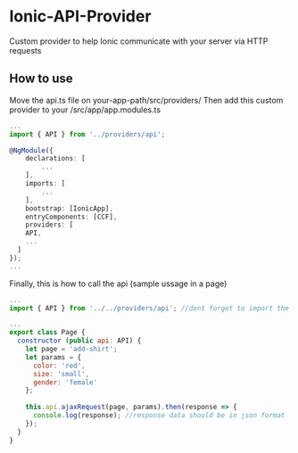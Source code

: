 # Ionic-API-Provider
Custom provider to help Ionic communicate with your server via HTTP requests


## How to use
Move the api.ts file on your-app-path/src/providers/
Then add this custom provider to your /src/app/app.modules.ts
```typescript
...
import { API } from '../providers/api';

@NgModule({
	declarations: [
		...
	],
	imports: [
		...
	],
	bootstrap: [IonicApp],
	entryComponents: [CCF],
	providers: [
    API,
    ...
  ]
});
...
```

Finally, this is how to call the api (sample ussage in a page)
```javascript
...
import { API } from '../../providers/api'; //dont forget to import the provider first

...
export class Page {
  constructor (public api: API) {
    let page = 'add-shirt';
    let params = {
      color: 'red',
      size: 'small',
      gender: 'female'
    };
    
    this.api.ajaxRequest(page, params).then(response => {
      console.log(response); //response data should be in json format
    });
  }
}
```
